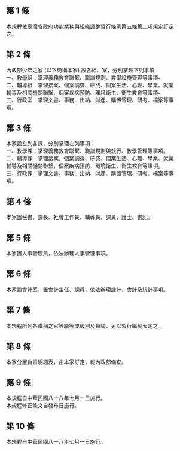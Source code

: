 第 1 條
-------
本規程依臺灣省政府功能業務與組織調整暫行條例第五條第二項規定訂定  
之。

第 2 條
-------
內政部少年之家 (以下簡稱本家) 設各組、室，分別掌理下列事項：  
一、教學組：掌理義務教育聯繫、職訓規劃、教學設施管理等事項。  
二、輔導組：掌理接案、個案調查、研究、個案生活、心理、學業、就業  
    輔導及相關機關聯繫、個案疾病預防、環境衛生、衛生教育等事項。  
三、行政室：掌理文書、事務、出納、財產、購置管理、研考、檔案等事  
    項。

第 3 條
-------
本家設左列各課，分別掌理左列事項：  
一、教學課：掌理義務教育聯繫、職訓規劃與執行、教學管理等事項。  
二、輔導課：掌理接案，個案調查、研究、個案生活、心理、學業、就業  
    輔導及相關機關聯繫，個案疾病預防、環境衛生、衛生教育等事項。  
三、行政課：掌理文書、事務、出納、財產、購置管理、研考、檔案等事  
    項。

第 4 條
-------
本家置秘書、課長、社會工作員、輔導員、課員、護士、書記。

第 5 條
-------
本家置人事管理員，依法辦理人事管理事項。

第 6 條
-------
本家設會計室，置會計主任、課員，依法辦理歲計、會計及統計事項。

第 7 條
-------
本規程所列各職稱之官等職等或級別及員額，另以暫行編制表定之。

第 8 條
-------
本家分層負責明細表，由本家訂定，報內政部備查。

第 9 條
-------
本規程自中華民國八十八年七月一日施行。  
本規程修正條文自發布日施行。

第 10 條
--------
本規程自中華民國八十八年七月一日施行。


